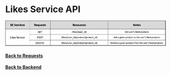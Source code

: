 # Likes Service API


<img src="./assets/LikesService.png" alt="Likes Service API" />


#### [Back to Requests](README.md)
#### [Back to Backend](../README.md)
